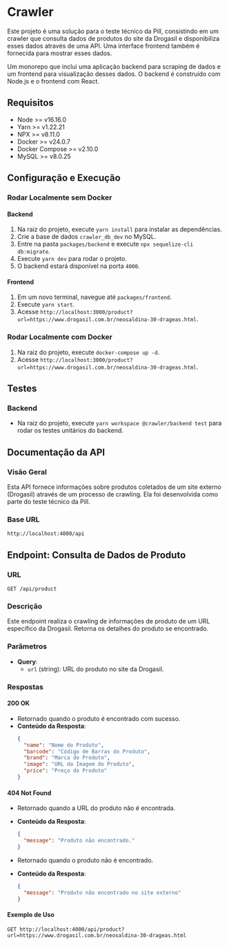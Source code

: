 # Crawler

Este projeto é uma solução para o teste técnico da Pill, consistindo em um crawler que consulta dados de produtos do site da Drogasil e disponibiliza esses dados através de uma API. Uma interface frontend também é fornecida para mostrar esses dados.

Um monorepo que inclui uma aplicação backend para scraping de dados e um frontend para visualização desses dados. O backend é construído com Node.js e o frontend com React.

## Requisitos

- Node >= v16.16.0
- Yarn >= v1.22.21
- NPX >= v8.11.0
- Docker >= v24.0.7
- Docker Compose >= v2.10.0
- MySQL >= v8.0.25

## Configuração e Execução

### Rodar Localmente sem Docker

#### Backend

1. Na raiz do projeto, execute `yarn install` para instalar as dependências.
2. Crie a base de dados `crawler_db_dev` no MySQL.
3. Entre na pasta `packages/backend` e execute `npx sequelize-cli db:migrate`.
4. Execute `yarn dev` para rodar o projeto.
5. O backend estará disponível na porta `4000`.

#### Frontend

1. Em um novo terminal, navegue até `packages/frontend`.
2. Execute `yarn start`.
3. Acesse `http://localhost:3000/product?url=https://www.drogasil.com.br/neosaldina-30-drageas.html`.

### Rodar Localmente com Docker

1. Na raiz do projeto, execute `docker-compose up -d`.
2. Acesse `http://localhost:3000/product?url=https://www.drogasil.com.br/neosaldina-30-drageas.html`.

## Testes

### Backend
- Na raiz do projeto, execute `yarn workspace @crawler/backend test` para rodar os testes unitários do backend.

## Documentação da API
### Visão Geral
Esta API fornece informações sobre produtos coletados de um site externo (Drogasil) através de um processo de crawling. Ela foi desenvolvida como parte do teste técnico da Pill.

### Base URL
`http://localhost:4000/api`

## Endpoint: Consulta de Dados de Produto

### URL

`GET /api/product`

### Descrição

Este endpoint realiza o crawling de informações de produto de um URL específico da Drogasil. Retorna os detalhes do produto se encontrado.

### Parâmetros

- **Query**:
  - `url` (string): URL do produto no site da Drogasil.

### Respostas

#### 200 OK

- Retornado quando o produto é encontrado com sucesso.
- **Conteúdo da Resposta**:
  ```json
  {
    "name": "Nome do Produto",
    "barcode": "Código de Barras do Produto",
    "brand": "Marca do Produto",
    "image": "URL da Imagem do Produto",
    "price": "Preço do Produto"
  }
  ```

#### 404 Not Found

- Retornado quando a URL do produto não é encontrada.
- **Conteúdo da Resposta**:
  ```json
  {
    "message": "Produto não encontrado."
  }
  ```

- Retornado quando o produto não é encontrado.
- **Conteúdo da Resposta**:
  ```json
  {
    "message": "Produto não encontrado no site externo"
  }
  ```

#### Exemplo de Uso
```
GET http://localhost:4000/api/product?url=https://www.drogasil.com.br/neosaldina-30-drageas.html
```
